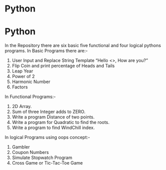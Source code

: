 # Python
# Python
In the Repository there are six basic five functional and four logical pythons programs.
In Basic Programs there are:-

1. User Input and Replace String Template “Hello <<UserName>>, How are you?”
2. Flip Coin and print percentage of Heads and Tails
3. Leap Year
4. Power of 2
5. Harmonic Number
6. Factors
  
In Functional Programs:-

1. 2D Array.
2. Sum of three Integer adds to ZERO.
3. Write a program Distance of two points.
4. Write a program for Quadratic to find the roots.
5. Write a program to find WindChill index.
  
  In logical Programs using oops concept:-
1. Gambler
2. Coupon Numbers
3. Simulate Stopwatch Program
4. Cross Game or Tic-Tac-Toe Game
